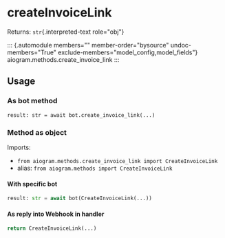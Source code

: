# createInvoiceLink

Returns: `str`{.interpreted-text role="obj"}

::: {.automodule members="" member-order="bysource" undoc-members="True" exclude-members="model_config,model_fields"}
aiogram.methods.create_invoice_link
:::

## Usage

### As bot method

``` 
result: str = await bot.create_invoice_link(...)
```

### Method as object

Imports:

-   `from aiogram.methods.create_invoice_link import CreateInvoiceLink`
-   alias: `from aiogram.methods import CreateInvoiceLink`

#### With specific bot

``` python
result: str = await bot(CreateInvoiceLink(...))
```

#### As reply into Webhook in handler

``` python
return CreateInvoiceLink(...)
```
